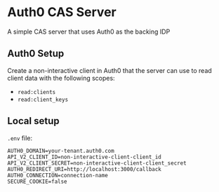 # Auth0 CAS Server

A simple CAS server that uses Auth0 as the backing IDP

## Auth0 Setup

Create a non-interactive client in Auth0 that the server can use to read client data with the following scopes:
* `read:clients`
* `read:client_keys`

## Local setup

`.env` file:
```
AUTH0_DOMAIN=your-tenant.auth0.com
API_V2_CLIENT_ID=non-interactive-client-client_id
API_V2_CLIENT_SECRET=non-interactive-client-client_secret
AUTH0_REDIRECT_URI=http://localhost:3000/callback
AUTH0_CONNECTION=connection-name
SECURE_COOKIE=false
```
